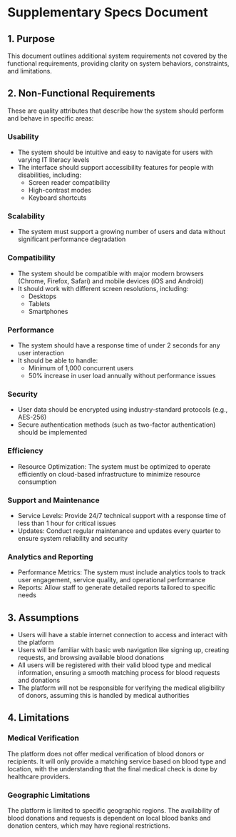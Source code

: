 # Supplementary Specs Document


## 1. Purpose
This document outlines additional system requirements not covered by the functional requirements, providing clarity on system behaviors, constraints, and limitations.

## 2. Non-Functional Requirements
These are quality attributes that describe how the system should perform and behave in specific areas:

### Usability
- The system should be intuitive and easy to navigate for users with varying IT literacy levels
- The interface should support accessibility features for people with disabilities, including:
  - Screen reader compatibility
  - High-contrast modes
  - Keyboard shortcuts

### Scalability
- The system must support a growing number of users and data without significant performance degradation

### Compatibility
- The system should be compatible with major modern browsers (Chrome, Firefox, Safari) and mobile devices (iOS and Android)
- It should work with different screen resolutions, including:
  - Desktops
  - Tablets
  - Smartphones

### Performance
- The system should have a response time of under 2 seconds for any user interaction
- It should be able to handle:
  - Minimum of 1,000 concurrent users
  - 50% increase in user load annually without performance issues

### Security
- User data should be encrypted using industry-standard protocols (e.g., AES-256)
- Secure authentication methods (such as two-factor authentication) should be implemented

### Efficiency
- Resource Optimization: The system must be optimized to operate efficiently on cloud-based infrastructure to minimize resource consumption

### Support and Maintenance
- Service Levels: Provide 24/7 technical support with a response time of less than 1 hour for critical issues
- Updates: Conduct regular maintenance and updates every quarter to ensure system reliability and security

### Analytics and Reporting
- Performance Metrics: The system must include analytics tools to track user engagement, service quality, and operational performance
- Reports: Allow staff to generate detailed reports tailored to specific needs

## 3. Assumptions
- Users will have a stable internet connection to access and interact with the platform
- Users will be familiar with basic web navigation like signing up, creating requests, and browsing available blood donations
- All users will be registered with their valid blood type and medical information, ensuring a smooth matching process for blood requests and donations
- The platform will not be responsible for verifying the medical eligibility of donors, assuming this is handled by medical authorities

## 4. Limitations
### Medical Verification
The platform does not offer medical verification of blood donors or recipients. It will only provide a matching service based on blood type and location, with the understanding that the final medical check is done by healthcare providers.

### Geographic Limitations
The platform is limited to specific geographic regions. The availability of blood donations and requests is dependent on local blood banks and donation centers, which may have regional restrictions.
